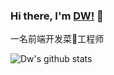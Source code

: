 ### Hi there, I'm [DW!](https://daiwei.site) 👋
一名前端开发菜🐔工程师


<!--
![my github stats](https://github-readme-stats.vercel.app/api?username=ifmiss&show_icons=true&hide_border=true&theme=radical,prs)
-->

<img align="center" src="https://github-readme-stats.anuraghazra1.vercel.app/api?username=ifmiss&show_icons=true&theme=radical" alt="Dw's github stats" />

<!--
**IFmiss/ifmiss** is a ✨ _special_ ✨ repository because its `README.md` (this file) appears on your GitHub profile.

Here are some ideas to get you started:

- 🔭 I’m currently working on ...
- 🌱 I’m currently learning ...
- 👯 I’m looking to collaborate on ...
- 🤔 I’m looking for help with ...
- 💬 Ask me about ...
- 📫 How to reach me: ...
- 😄 Pronouns: ...
- ⚡ Fun fact: ...
-->
